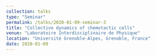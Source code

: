 ```yaml
---
collection: talks
type: "Seminar"
permalink: /talks/2020-01-09-seminar-3
title: "Collective dynamics of chemotactic cells"
venue: "Laboratoire Interdisciplinaire de Physique"
location: "Université Grenoble-Alpes, Grenoble, France"
date: 2020-01-09
---
```

